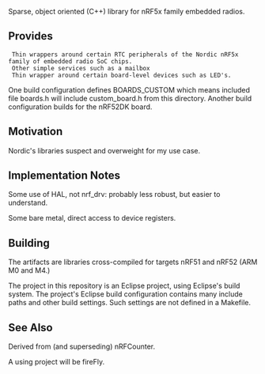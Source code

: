 
Sparse, object oriented (C++) library for nRF5x family embedded radios.


Provides
-
      
     Thin wrappers around certain RTC peripherals of the Nordic nRF5x family of embedded radio SoC chips.
     Other simple services such as a mailbox
     Thin wrapper around certain board-level devices such as LED's.
     
     
One build configuration defines BOARDS\_CUSTOM which means included file boards.h will include custom_board.h from this directory.  Another build configuration builds for the nRF52DK board.


Motivation
-
Nordic's libraries suspect and overweight for my use case.

    
Implementation Notes
-
Some use of HAL, not nrf_drv: probably less robust, but easier to understand.  

Some bare metal, direct access to device registers.


Building
-

The artifacts are libraries cross-compiled for targets nRF51 and nRF52 (ARM M0 and M4.)

The project in this repository is an Eclipse project, using Eclipse's build system.
The project's Eclipse build configuration contains many include paths and other build settings.
Such settings are not defined in a Makefile.

See Also
-
 Derived from (and superseding) nRFCounter.

A using project will be fireFly.


